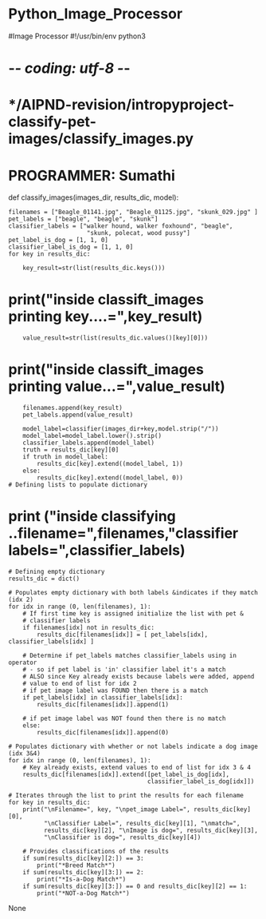 # Python_Image_Processor
#Image Processor
#!/usr/bin/env python3
# -*- coding: utf-8 -*-
# */AIPND-revision/intropyproject-classify-pet-images/classify_images.py
#                                                                             
# PROGRAMMER: Sumathi

def classify_images(images_dir, results_dic, model):
   
   
    filenames = ["Beagle_01141.jpg", "Beagle_01125.jpg", "skunk_029.jpg" ]
    pet_labels = ["beagle", "beagle", "skunk"]
    classifier_labels = ["walker hound, walker foxhound", "beagle",
                          "skunk, polecat, wood pussy"]
    pet_label_is_dog = [1, 1, 0]
    classifier_label_is_dog = [1, 1, 0]
    for key in results_dic:

        key_result=str(list(results_dic.keys()))
#         print("inside classift_images printing key....=",key_result)
        value_result=str(list(results_dic.values()[key][0]))
#         print("inside classift_images printing value...=",value_result)
        filenames.append(key_result)
        pet_labels.append(value_result)
        
        model_label=classifier(images_dir+key,model.strip("/"))
        model_label=model_label.lower().strip()
        classifier_labels.append(model_label)
        truth = results_dic[key][0]
        if truth in model_label:  
            results_dic[key].extend((model_label, 1))
        else:
            results_dic[key].extend((model_label, 0))
    # Defining lists to populate dictionary 
#    
#     print ("inside classifying ..filename=",filenames,"classifier labels=",classifier_labels)
    # Defining empty dictionary
    results_dic = dict()

    # Populates empty dictionary with both labels &indicates if they match (idx 2)
    for idx in range (0, len(filenames), 1):
        # If first time key is assigned initialize the list with pet & 
        # classifier labels
        if filenames[idx] not in results_dic:
            results_dic[filenames[idx]] = [ pet_labels[idx], classifier_labels[idx] ]

        # Determine if pet_labels matches classifier_labels using in operator
        # - so if pet label is 'in' classifier label it's a match
        # ALSO since Key already exists because labels were added, append 
        # value to end of list for idx 2 
        # if pet image label was FOUND then there is a match 
        if pet_labels[idx] in classifier_labels[idx]:
            results_dic[filenames[idx]].append(1)

        # if pet image label was NOT found then there is no match
        else:
            results_dic[filenames[idx]].append(0)

    # Populates dictionary with whether or not labels indicate a dog image (idx 3&4)
    for idx in range (0, len(filenames), 1):
        # Key already exists, extend values to end of list for idx 3 & 4
        results_dic[filenames[idx]].extend([pet_label_is_dog[idx], 
                                           classifier_label_is_dog[idx]])

    # Iterates through the list to print the results for each filename
    for key in results_dic:
        print("\nFilename=", key, "\npet_image Label=", results_dic[key][0],
              "\nClassifier Label=", results_dic[key][1], "\nmatch=",
              results_dic[key][2], "\nImage is dog=", results_dic[key][3],
              "\nClassifier is dog=", results_dic[key][4])                        

        # Provides classifications of the results
        if sum(results_dic[key][2:]) == 3:
            print("*Breed Match*")
        if sum(results_dic[key][3:]) == 2:
            print("*Is-a-Dog Match*")
        if sum(results_dic[key][3:]) == 0 and results_dic[key][2] == 1:
            print("*NOT-a-Dog Match*")

None 
